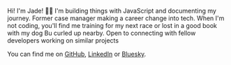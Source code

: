 Hi! I'm Jade! 👋🏻
I'm building things with JavaScript and documenting my journey. Former case manager making a career change into tech.
When I'm not coding, you'll find me training for my next race or lost in a good book with my dog Bu curled up nearby.
Open to connecting with fellow developers working on similar projects

You can find me on [GitHub](https://github.com/jade0x), [LinkedIn](https://www.linkedin.com/in/jade-garafola/) or [Bluesky](https://jade0x.bsky.social).

